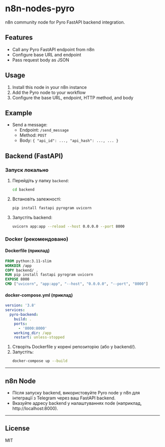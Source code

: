 # n8n-nodes-pyro

n8n community node for Pyro FastAPI backend integration.

## Features

- Call any Pyro FastAPI endpoint from n8n
- Configure base URL and endpoint
- Pass request body as JSON

## Usage

1. Install this node in your n8n instance
2. Add the Pyro node to your workflow
3. Configure the base URL, endpoint, HTTP method, and body

## Example

- Send a message:
  - Endpoint: `/send_message`
  - Method: `POST`
  - Body: `{ "api_id": ..., "api_hash": ..., ... }`

## Backend (FastAPI)

### Запуск локально

1. Перейдіть у папку `backend`:
   ```bash
   cd backend
   ```
2. Встановіть залежності:
   ```bash
   pip install fastapi pyrogram uvicorn
   ```
3. Запустіть backend:
   ```bash
   uvicorn app:app --reload --host 0.0.0.0 --port 8000
   ```

### Docker (рекомендовано)

#### Dockerfile (приклад)

```Dockerfile
FROM python:3.11-slim
WORKDIR /app
COPY backend/ .
RUN pip install fastapi pyrogram uvicorn
EXPOSE 8000
CMD ["uvicorn", "app:app", "--host", "0.0.0.0", "--port", "8000"]
```

#### docker-compose.yml (приклад)

```yaml
version: '3.8'
services:
  pyro-backend:
    build: .
    ports:
      - '8000:8000'
    working_dir: /app
    restart: unless-stopped
```

1. Створіть Dockerfile у корені репозиторію (або у backend/).
2. Запустіть:
   ```bash
   docker-compose up --build
   ```

---

## n8n Node

- Після запуску backend, використовуйте Pyro node у n8n для інтеграції з Telegram через ваш FastAPI backend.
- Вказуйте адресу backend у налаштуваннях node (наприклад, http://localhost:8000).

---

## License

MIT
